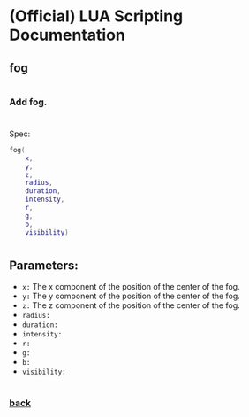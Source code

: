 
# (Official) LUA Scripting Documentation

## fog
#
### Add fog.
#
Spec:
```lua
fog(
	x,
	y,
	z,
	radius,
	duration,
	intensity,
	r,
	g,
	b,
	visibility)
```
#
## Parameters:
- `x:` The x component of the position of the center of the fog.
- `y:` The y component of the position of the center of the fog.
- `z:` The z component of the position of the center of the fog.
- `radius:` 
- `duration:` 
- `intensity:` 
- `r:` 
- `g:` 
- `b:` 
- `visibility:` 
#  

### [back](../weather)
